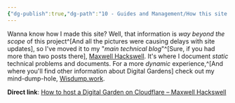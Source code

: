 ```yaml
---
{"dg-publish":true,"dg-path":"10 - Guides and Management/How this site was made.md","permalink":"/10-guides-and-management/how-this-site-was-made/"}
---
```


Wanna know how I made this site? Well, that information is *way beyond the scope* of this project^[And all the pictures were causing delays with site updates], so I've moved it to my "*main technical blog*"^[Sure, if you had more than two posts there], [Maxwell Hackswell](https://www.maxwellhackswell.com). It's where I document *static* technical problems and documents. For a more *dynamic* experience,^[And where you'll find other information about Digital Gardens] check out my mind-dump-hole, [Wisdump.work](https://wisdump.work). 

**Direct link**: [How to host a Digital Garden on Cloudflare – Maxwell Hackswell](https://www.maxwellhackswell.com/projects/how-to-host-a-digital-garden-on-cloudflare/)

